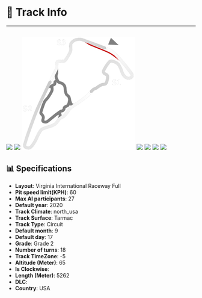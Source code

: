 # 🏁 Track Info

---
![](image_1.jpg)
![](image_2.jpg)
![](image_3.jpg)
![](image_4.jpg)
![](image_5.jpg)
![](image_6.jpg)
![](image_7.jpg)
---

## 📊 Specifications

- **Layout**: Virginia International Raceway  Full
- **Pit speed limit(KPH)**: 60
- **Max AI participants**: 27
- **Default year**: 2020
- **Track Climate**: north_usa
- **Track Surface**: Tarmac
- **Track Type**: Circuit
- **Default month**: 9
- **Default day**: 17
- **Grade**: Grade 2
- **Number of turns**: 18
- **Track TimeZone**: -5
- **Altitude (Meter)**: 65
- **Is Clockwise**: 
- **Length (Meter)**: 5262
- **DLC**: 
- **Country**: USA
